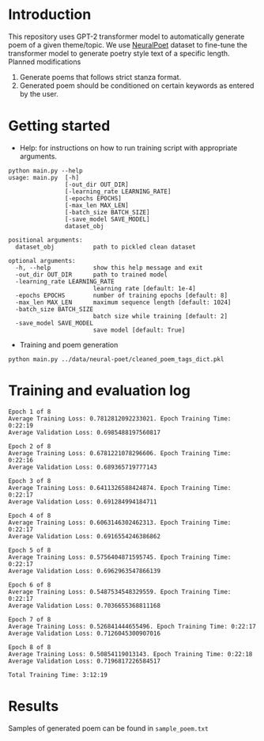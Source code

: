 # Introduction
This repository uses GPT-2 transformer model to automatically generate poem of a given theme/topic. We use [NeuralPoet](https://example.com) dataset to fine-tune the transformer model to generate poetry style text of a specific length. Planned modifications
1.  Generate poems that follows strict stanza format.
2.  Generated poem should be conditioned on certain keywords as entered by the user.

# Getting started
- Help: for instructions on how to run training script with appropriate arguments.
```
python main.py --help
usage: main.py  [-h] 
                [-out_dir OUT_DIR] 
                [-learning_rate LEARNING_RATE] 
                [-epochs EPOCHS] 
                [-max_len MAX_LEN] 
                [-batch_size BATCH_SIZE]
                [-save_model SAVE_MODEL]
                dataset_obj

positional arguments:
  dataset_obj           path to pickled clean dataset

optional arguments:
  -h, --help            show this help message and exit
  -out_dir OUT_DIR      path to trained model
  -learning_rate LEARNING_RATE
                        learning rate [default: 1e-4]
  -epochs EPOCHS        number of training epochs [default: 8]
  -max_len MAX_LEN      maximum sequence length [default: 1024]
  -batch_size BATCH_SIZE
                        batch size while training [default: 2]
  -save_model SAVE_MODEL
                        save model [default: True]
```

- Training and poem generation
```
python main.py ../data/neural-poet/cleaned_poem_tags_dict.pkl
```

# Training and evaluation log
```
Epoch 1 of 8
Average Training Loss: 0.7812812092233021. Epoch Training Time: 0:22:19
Average Validation Loss: 0.6985488197560817

Epoch 2 of 8
Average Training Loss: 0.6781221078296606. Epoch Training Time: 0:22:16
Average Validation Loss: 0.689365719777143

Epoch 3 of 8
Average Training Loss: 0.6411326588424874. Epoch Training Time: 0:22:17
Average Validation Loss: 0.691284994184711

Epoch 4 of 8
Average Training Loss: 0.6063146302462313. Epoch Training Time: 0:22:17
Average Validation Loss: 0.6916554246386862

Epoch 5 of 8
Average Training Loss: 0.5756404871595745. Epoch Training Time: 0:22:17
Average Validation Loss: 0.6962963547866139

Epoch 6 of 8
Average Training Loss: 0.5487534548329559. Epoch Training Time: 0:22:17
Average Validation Loss: 0.7036655368811168

Epoch 7 of 8
Average Training Loss: 0.526841444655496. Epoch Training Time: 0:22:17
Average Validation Loss: 0.7126045300907016

Epoch 8 of 8
Average Training Loss: 0.50854119013143. Epoch Training Time: 0:22:18
Average Validation Loss: 0.7196817226584517

Total Training Time: 3:12:19
```

# Results
Samples of generated poem can be found in `sample_poem.txt`